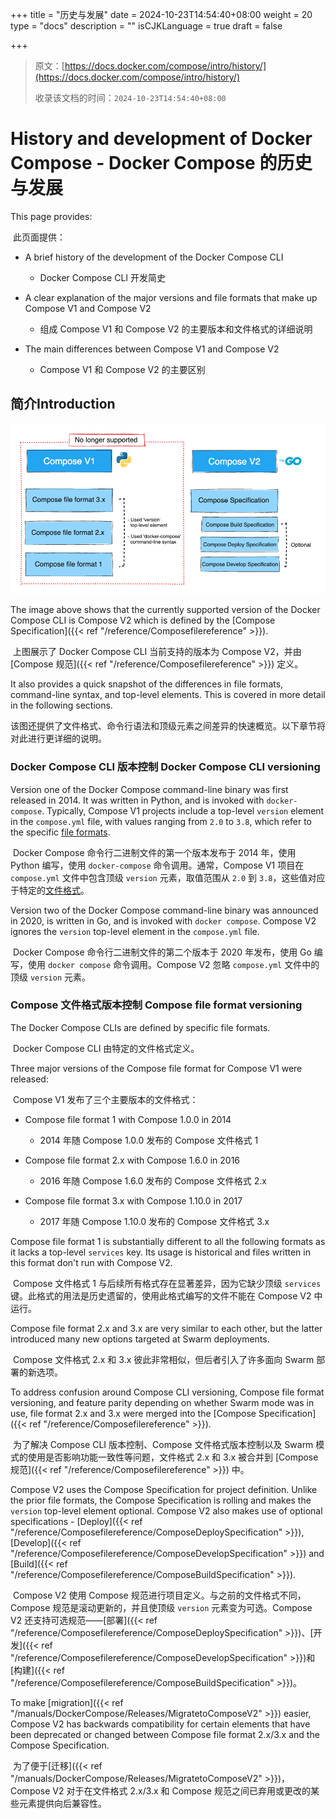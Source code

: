 +++
title = "历史与发展"
date = 2024-10-23T14:54:40+08:00
weight = 20
type = "docs"
description = ""
isCJKLanguage = true
draft = false

+++

> 原文：[https://docs.docker.com/compose/intro/history/](https://docs.docker.com/compose/intro/history/)
>
> 收录该文档的时间：`2024-10-23T14:54:40+08:00`

# History and development of Docker Compose - Docker Compose 的历史与发展

This page provides:

​	此页面提供：

- A brief history of the development of the Docker Compose CLI
  - Docker Compose CLI 开发简史

- A clear explanation of the major versions and file formats that make up Compose V1 and Compose V2

  - 组成 Compose V1 和 Compose V2 的主要版本和文件格式的详细说明

- The main differences between Compose V1 and Compose V2

  - Compose V1 和 Compose V2 的主要区别

  

## 简介Introduction

![Image showing the main differences between Compose V1 and Compose V2](Historyanddevelopment_img/v1-versus-v2.png)

The image above shows that the currently supported version of the Docker Compose CLI is Compose V2 which is defined by the [Compose Specification]({{< ref "/reference/Composefilereference" >}}).

​	上图展示了 Docker Compose CLI 当前支持的版本为 Compose V2，并由 [Compose 规范]({{< ref "/reference/Composefilereference" >}}) 定义。

It also provides a quick snapshot of the differences in file formats, command-line syntax, and top-level elements. This is covered in more detail in the following sections.

​	该图还提供了文件格式、命令行语法和顶级元素之间差异的快速概览。以下章节将对此进行更详细的说明。

### Docker Compose CLI 版本控制 Docker Compose CLI versioning

Version one of the Docker Compose command-line binary was first released in 2014. It was written in Python, and is invoked with `docker-compose`. Typically, Compose V1 projects include a top-level `version` element in the `compose.yml` file, with values ranging from `2.0` to `3.8`, which refer to the specific [file formats](https://docs.docker.com/compose/intro/history/#compose-file-format-versioning).

​	Docker Compose 命令行二进制文件的第一个版本发布于 2014 年，使用 Python 编写，使用 `docker-compose` 命令调用。通常，Compose V1 项目在 `compose.yml` 文件中包含顶级 `version` 元素，取值范围从 `2.0` 到 `3.8`，这些值对应于特定的[文件格式](https://docs.docker.com/compose/intro/history/#compose-file-format-versioning)。

Version two of the Docker Compose command-line binary was announced in 2020, is written in Go, and is invoked with `docker compose`. Compose V2 ignores the `version` top-level element in the `compose.yml` file.

​	Docker Compose 命令行二进制文件的第二个版本于 2020 年发布，使用 Go 编写，使用 `docker compose` 命令调用。Compose V2 忽略 `compose.yml` 文件中的顶级 `version` 元素。

### Compose 文件格式版本控制 Compose file format versioning

The Docker Compose CLIs are defined by specific file formats.

​	Docker Compose CLI 由特定的文件格式定义。

Three major versions of the Compose file format for Compose V1 were released:

​	Compose V1 发布了三个主要版本的文件格式：

- Compose file format 1 with Compose 1.0.0 in 2014
  - 2014 年随 Compose 1.0.0 发布的 Compose 文件格式 1

- Compose file format 2.x with Compose 1.6.0 in 2016
  - 2016 年随 Compose 1.6.0 发布的 Compose 文件格式 2.x

- Compose file format 3.x with Compose 1.10.0 in 2017
  - 2017 年随 Compose 1.10.0 发布的 Compose 文件格式 3.x


Compose file format 1 is substantially different to all the following formats as it lacks a top-level `services` key. Its usage is historical and files written in this format don't run with Compose V2.

​	Compose 文件格式 1 与后续所有格式存在显著差异，因为它缺少顶级 `services` 键。此格式的用法是历史遗留的，使用此格式编写的文件不能在 Compose V2 中运行。

Compose file format 2.x and 3.x are very similar to each other, but the latter introduced many new options targeted at Swarm deployments.

​	Compose 文件格式 2.x 和 3.x 彼此非常相似，但后者引入了许多面向 Swarm 部署的新选项。

To address confusion around Compose CLI versioning, Compose file format versioning, and feature parity depending on whether Swarm mode was in use, file format 2.x and 3.x were merged into the [Compose Specification]({{< ref "/reference/Composefilereference" >}}).

​	为了解决 Compose CLI 版本控制、Compose 文件格式版本控制以及 Swarm 模式的使用是否影响功能一致性等问题，文件格式 2.x 和 3.x 被合并到 [Compose 规范]({{< ref "/reference/Composefilereference" >}}) 中。

Compose V2 uses the Compose Specification for project definition. Unlike the prior file formats, the Compose Specification is rolling and makes the `version` top-level element optional. Compose V2 also makes use of optional specifications - [Deploy]({{< ref "/reference/Composefilereference/ComposeDeploySpecification" >}}), [Develop]({{< ref "/reference/Composefilereference/ComposeDevelopSpecification" >}}) and [Build]({{< ref "/reference/Composefilereference/ComposeBuildSpecification" >}}).

​	Compose V2 使用 Compose 规范进行项目定义。与之前的文件格式不同，Compose 规范是滚动更新的，并且使顶级 `version` 元素变为可选。Compose V2 还支持可选规范——[部署]({{< ref "/reference/Composefilereference/ComposeDeploySpecification" >}})、[开发]({{< ref "/reference/Composefilereference/ComposeDevelopSpecification" >}})和[构建]({{< ref "/reference/Composefilereference/ComposeBuildSpecification" >}})。

To make [migration]({{< ref "/manuals/DockerCompose/Releases/MigratetoComposeV2" >}}) easier, Compose V2 has backwards compatibility for certain elements that have been deprecated or changed between Compose file format 2.x/3.x and the Compose Specification.

​	为了便于[迁移]({{< ref "/manuals/DockerCompose/Releases/MigratetoComposeV2" >}})，Compose V2 对于在文件格式 2.x/3.x 和 Compose 规范之间已弃用或更改的某些元素提供向后兼容性。
